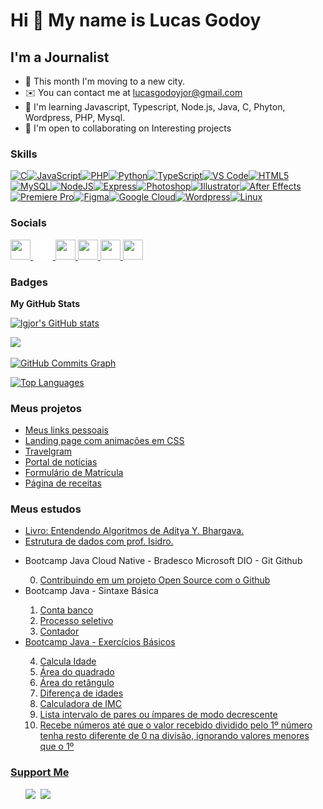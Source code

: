 Hi 👋 My name is Lucas Godoy
============================

I'm a Journalist
----------

* 🚌  This month I'm moving to a new city.
* ✉️  You can contact me at [lucasgodoyjor@gmail.com](mailto:lucasgodoyjor@gmail.com)
* 🧠  I'm learning Javascript, Typescript, Node.js, Java, C, Phyton, Wordpress, PHP, Mysql.
* 🤝  I'm open to collaborating on Interesting projects

### Skills

<p align="left">

<a href="https://docs.microsoft.com/en-us/cpp/?view=msvc-170" target="_blank" rel="noreferrer"><img src="https://raw.githubusercontent.com/danielcranney/readme-generator/main/public/icons/skills/c-colored.svg" width="36" height="36" alt="C" /></a><a href="https://developer.mozilla.org/en-US/docs/Web/JavaScript" target="_blank" rel="noreferrer"><img src="https://raw.githubusercontent.com/danielcranney/readme-generator/main/public/icons/skills/javascript-colored.svg" width="36" height="36" alt="JavaScript" /></a><a href="https://www.php.net/" target="_blank" rel="noreferrer"><img src="https://raw.githubusercontent.com/danielcranney/readme-generator/main/public/icons/skills/php-colored.svg" width="36" height="36" alt="PHP" /></a><a href="https://www.python.org/" target="_blank" rel="noreferrer"><img src="https://raw.githubusercontent.com/danielcranney/readme-generator/main/public/icons/skills/python-colored.svg" width="36" height="36" alt="Python" /></a><a href="https://www.typescriptlang.org/" target="_blank" rel="noreferrer"><img src="https://raw.githubusercontent.com/danielcranney/readme-generator/main/public/icons/skills/typescript-colored.svg" width="36" height="36" alt="TypeScript" /></a><a href="https://code.visualstudio.com/" target="_blank" rel="noreferrer"><img src="https://raw.githubusercontent.com/danielcranney/readme-generator/main/public/icons/skills/visualstudiocode.svg" width="36" height="36" alt="VS Code" /></a><a href="https://developer.mozilla.org/en-US/docs/Glossary/HTML5" target="_blank" rel="noreferrer"><img src="https://raw.githubusercontent.com/danielcranney/readme-generator/main/public/icons/skills/html5-colored.svg" width="36" height="36" alt="HTML5" /></a><a href="https://www.mysql.com/" target="_blank" rel="noreferrer"><img src="https://raw.githubusercontent.com/danielcranney/readme-generator/main/public/icons/skills/mysql-colored.svg" width="36" height="36" alt="MySQL" /></a><a href="https://nodejs.org/en/" target="_blank" rel="noreferrer"><img src="https://raw.githubusercontent.com/danielcranney/readme-generator/main/public/icons/skills/nodejs-colored.svg" width="36" height="36" alt="NodeJS" /></a><a href="https://expressjs.com/" target="_blank" rel="noreferrer"><img src="https://raw.githubusercontent.com/danielcranney/readme-generator/main/public/icons/skills/express-colored.svg" width="36" height="36" alt="Express" /></a><a href="https://www.adobe.com/uk/products/photoshop.html" target="_blank" rel="noreferrer"><img src="https://raw.githubusercontent.com/danielcranney/readme-generator/main/public/icons/skills/photoshop-colored.svg" width="36" height="36" alt="Photoshop" /></a><a href="https://www.adobe.com/uk/products/illustrator.html" target="_blank" rel="noreferrer"><img src="https://raw.githubusercontent.com/danielcranney/readme-generator/main/public/icons/skills/illustrator-colored.svg" width="36" height="36" alt="Illustrator" /></a><a href="https://www.adobe.com/uk/products/aftereffects.html" target="_blank" rel="noreferrer"><img src="https://raw.githubusercontent.com/danielcranney/readme-generator/main/public/icons/skills/aftereffects-colored.svg" width="36" height="36" alt="After Effects" /></a><a href="https://www.adobe.com/uk/products/premiere.html" target="_blank" rel="noreferrer"><img src="https://raw.githubusercontent.com/danielcranney/readme-generator/main/public/icons/skills/premierepro-colored.svg" width="36" height="36" alt="Premiere Pro" /></a><a href="https://www.figma.com/" target="_blank" rel="noreferrer"><img src="https://raw.githubusercontent.com/danielcranney/readme-generator/main/public/icons/skills/figma-colored.svg" width="36" height="36" alt="Figma" /></a><a href="https://cloud.google.com/" target="_blank" rel="noreferrer"><img src="https://raw.githubusercontent.com/danielcranney/readme-generator/main/public/icons/skills/googlecloud-colored.svg" width="36" height="36" alt="Google Cloud" /></a><a href="https://wordpress.com" target="_blank" rel="noreferrer"><img src="https://raw.githubusercontent.com/danielcranney/readme-generator/main/public/icons/skills/wordpress-colored.svg" width="36" height="36" alt="Wordpress" /></a><a href="https://www.linux.org" target="_blank" rel="noreferrer"><img src="https://raw.githubusercontent.com/danielcranney/readme-generator/main/public/icons/skills/linux-colored.svg" width="36" height="36" alt="Linux" /></a>
</p>

### Socials

<p align="left"><a href="https://www.linkedin.com/in/lucasgch/" target="_blank" rel="noreferrer"> <picture> <source media="(prefers-color-scheme: dark)" srcset="https://raw.githubusercontent.com/danielcranney/readme-generator/main/public/icons/socials/linkedin-dark.svg" /> <source media="(prefers-color-scheme: light)" srcset="https://raw.githubusercontent.com/danielcranney/readme-generator/main/public/icons/socials/linkedin.svg" /> <img src="https://raw.githubusercontent.com/danielcranney/readme-generator/main/public/icons/socials/linkedin.svg" width="32" height="32" /> </picture> </a> 
<a href="https://www.hackerrank.com/profile/lucasgodoyjor"_blank" rel="noreferrer" alt="HackerRank"><img src="./icons/hackerrank_icon.png" width="32" height="32" /></a><a href="http://www.instagram.com/desviante" target="_blank" rel="noreferrer"> <picture> <source media="(prefers-color-scheme: dark)" srcset="https://raw.githubusercontent.com/danielcranney/readme-generator/main/public/icons/socials/instagram-dark.svg" /> <source media="(prefers-color-scheme: light)" srcset="https://raw.githubusercontent.com/danielcranney/readme-generator/main/public/icons/socials/instagram.svg" /> <img src="https://raw.githubusercontent.com/danielcranney/readme-generator/main/public/icons/socials/instagram.svg" width="32" height="32" /> </picture> </a>
</a> <a href="https://www.facebook.com/lucasGodoyCh/" target="_blank" rel="noreferrer"> <picture> <source media="(prefers-color-scheme: dark)" srcset="https://raw.githubusercontent.com/danielcranney/readme-generator/main/public/icons/socials/facebook-dark.svg" /> <source media="(prefers-color-scheme: light)" srcset="https://raw.githubusercontent.com/danielcranney/readme-generator/main/public/icons/socials/facebook.svg" /> <img src="https://raw.githubusercontent.com/danielcranney/readme-generator/main/public/icons/socials/facebook.svg" width="32" height="32" /> </picture> </a> <a href="https://www.github.com/lgjor" target="_blank" rel="noreferrer"> <picture> <source media="(prefers-color-scheme: dark)" srcset="https://raw.githubusercontent.com/danielcranney/readme-generator/main/public/icons/socials/github-dark.svg" /> <source media="(prefers-color-scheme: light)" srcset="https://raw.githubusercontent.com/danielcranney/readme-generator/main/public/icons/socials/github.svg" /> <img src="https://raw.githubusercontent.com/danielcranney/readme-generator/main/public/icons/socials/github.svg" width="32" height="32" /> </picture> </a>  <a href="https://www.youtube.com/@Lucas-rr2il" target="_blank" rel="noreferrer"> <picture> <source media="(prefers-color-scheme: dark)" srcset="https://raw.githubusercontent.com/danielcranney/readme-generator/main/public/icons/socials/youtube-dark.svg" /> <source media="(prefers-color-scheme: light)" srcset="https://raw.githubusercontent.com/danielcranney/readme-generator/main/public/icons/socials/youtube.svg" /> <img src="https://raw.githubusercontent.com/danielcranney/readme-generator/main/public/icons/socials/youtube.svg" width="32" height="32" /> </picture> </a></p>

### Badges

<b>My GitHub Stats</b>

<a href="http://www.github.com/lgjor"><img src="https://github-readme-stats.vercel.app/api?username=lgjor&show_icons=true&hide=&count_private=true&title_color=0891b2&text_color=ffffff&icon_color=0891b2&bg_color=1c1917&hide_border=true&show_icons=true" alt="lgjor's GitHub stats" /></a>

<a href="http://www.github.com/lgjor"><img src="https://github-readme-streak-stats.herokuapp.com/?user=lgjor&stroke=ffffff&background=1c1917&ring=0891b2&fire=0891b2&currStreakNum=ffffff&currStreakLabel=0891b2&sideNums=ffffff&sideLabels=ffffff&dates=ffffff&hide_border=true" /></a>

<a href="http://www.github.com/lgjor"><img src="https://github-readme-activity-graph.cyclic.app/graph?username=lgjor&bg_color=1c1917&color=ffffff&line=0891b2&point=ffffff&area_color=1c1917&area=true&hide_border=true&custom_title=GitHub%20Commits%20Graph" alt="GitHub Commits Graph" /></a>

<a href="https://github.com/lgjor" align="left"><img src="https://github-readme-stats.vercel.app/api/top-langs/?username=lgjor&langs_count=10&title_color=0891b2&text_color=ffffff&icon_color=0891b2&bg_color=1c1917&hide_border=true&locale=en&custom_title=Top%20%Languages" alt="Top Languages" /></a>

### Meus projetos

<ul>
<li><a href="https://lgjor.github.io/devlinks/" target="_blank">Meus links pessoais</a></li>
<li><a href="https://lgjor.github.io/patinsanimation" target="_blank">Landing page com animações em CSS</a></li>
<li><a href="https://lgjor.github.io/travelgram" target="_blank">Travelgram</a></li>
<li><a href="https://lgjor.github.io/portaldenoticias/" target="_blank">Portal de notícias</a></li>
<li><a href="https://lgjor.github.io/formulariodematricula/" target="_blank">Formulário de Matrícula</a></li>
<li><a href="https://lgjor.github.io/recipepage/" target="_blank">Página de receitas</a></li>
</ul>

### Meus estudos

<ul>
   <li><a href="https://github.com/lgjor/EntendendoAlgoritmos" target="_blank">Livro: Entendendo Algoritmos de Aditya Y. Bhargava.</a></li>
   <li><a href="https://github.com/lgjor/Estrutura-de-dados" target="_blank">Estrutura de dados com prof. Isidro.</a></li>
</ul>

<ul>
   <li>Bootcamp Java Cloud Native - Bradesco Microsoft DIO - Git Github</li>
      <ol type="1"><li value="0"><a href="https://github.com/lgjor/dio-lab-open-source" target="_blank">Contribuindo em um projeto Open Source com o Github</a></li></ol>
   <li>Bootcamp Java - Sintaxe Básica</li>  
      <ol type="1">
         <li><a href="https://github.com/lgjor/ContaBanco" target="_blank">Conta banco</li>
         <li><a href="https://github.com/lgjor/ProcessoSeletivo" target="_blank">Processo seletivo</li>
         <li><a href="https://github.com/lgjor/Contador" target="_blank">Contador</li>
      </ol>
   </li>
   <li>Bootcamp Java - Exercícios Básicos</li>  
      <ol type="1">
         <li value="4"><a href="https://github.com/lgjor/ExerciciosDeJavaBasico" target="_blank">Calcula Idade</li>
         <li><a href="https://github.com/lgjor/ExerciciosDeJavaBasico" target="_blank">Área do quadrado</li>
         <li><a href="https://github.com/lgjor/ExerciciosDeJavaBasico" target="_blank">Área do retângulo</li>
         <li><a href="https://github.com/lgjor/ExerciciosDeJavaBasico" target="_blank">Diferença de idades</li>
         <li><a href="https://github.com/lgjor/ExerciciosDeJavaBasico" target="_blank">Calculadora de IMC</li>
         <li><a href="https://github.com/lgjor/ExerciciosDeJavaBasico" target="_blank">Lista intervalo de pares ou ímpares de modo decrescente</li>
         <li><a href="https://github.com/lgjor/ExerciciosDeJavaBasico" target="_blank">Recebe números até que o valor recebido dividido pelo 1º número tenha resto diferente de 0 na divisão, ignorando valores menores que o 1º</li>
      </ol>
   </li>
</ul>

### Support Me

<ul style="list-style-type: none; margin: 0;">

<li style="display: inline-block; margin-right: 0.25rem;"><a href="https://www.buymeacoffee.com/desviante"><img src="https://cdn.buymeacoffee.com/buttons/v2/default-yellow.png" width="150"/></a></li>

<li style="display: inline-block; margin-right: 0.25rem;"><a href="https://www.ko-fi.com/desviante"><img src="https://storage.ko-fi.com/cdn/kofi2.png?v=3" width="150"/></a></li>

</ul>
